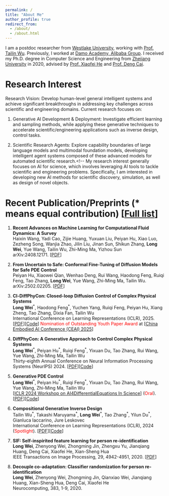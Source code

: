 ```yaml
---
permalink: /
title: "About Me"
author_profile: true
redirect_from: 
  - /about/
  - /about.html
---
```


<!-- # About Me -->
I am a postdoc researcher from [Westlake University](https://en.westlake.edu.cn/), working with [Prof. Tailin Wu](https://tailin.org/). Previously, I worked at [Damo Academy, Alibaba Group](https://damo.alibaba.com/?language=en). I received my Ph.D. degree in Computer Science and Engineering from [Zhejiang University](https://www.zju.edu.cn/english/) in 2020, advised by [Prof. Xiaofei He](http://www.cad.zju.edu.cn/home/xiaofeihe/) and [Prof. Deng Cai](http://www.cad.zju.edu.cn/home/dengcai/).


# Research Interest
Research Vision: Develop human-level general intelligent systems and achieve significant breakthroughs in addressing key challenges across scientific and engineering domains. Current research focuses on:
1. Generative AI Development & Deployment: Investigate efficient learning and sampling methods, while applying these generative techniques to accelerate scientific/engineering applications such as inverse design, control tasks.

2. Scientific Research Agents: Explore capability boundaries of large language models and multimodal foundation models, developing intelligent agent systems composed of these advanced models for automated scientific research.<!-- My research interest generally focuses on AI for science, which involves leveraging AI tools to tackle scientific and engineering problems. Specifically, I am interested in developing new AI methods for scientific discovery, simulation, as well as design of novel objects. 
<!-- I am also interested in applying these methods across domains like mechanical engineering, aerospace, and materials design.  --> 
<!-- Additionally, I have a keen interest in generative AI. -->


# Recent Publication/Preprints (* means equal contribution) [[Full list](https://scholar.google.com/citations?user=GU42ydUAAAAJ&hl=en)]
1. **Recent Advances on Machine Learning for Computational Fluid Dynamics: A Survey**  
Haixin Wang, Yadi Cao, Zijie Huang, Yuxuan Liu, Peiyan Hu, Xiao Luo, Zezheng Song, Wanjia Zhao, Jilin Liu, Jinan Sun, Shikun Zhang, **Long Wei**, Yue Wang, Tailin Wu, Zhi-Ming Ma, Yizhou Sun  
arXiv:2408.12171. [[PDF](https://arxiv.org/abs/2408.12171)]

2. **From Uncertain to Safe: Conformal Fine-Tuning of Diffusion Models for Safe PDE Control**  
Peiyan Hu, Xiaowei Qian, Wenhao Deng, Rui Wang, Haodong Feng, Ruiqi Feng, Tao Zhang, **Long Wei**, Yue Wang, Zhi-Ming Ma, Tailin Wu. 
arXiv:2502.02205. [[PDF](https://arxiv.org/pdf/2502.02205)]


3. **Cl-DiffPhyCon: Closed-loop Diffusion Control of Complex Physical Systems**  
**Long Wei**<sup>\*</sup>, Haodong Feng<sup>\*</sup>, Yuchen Yang, Ruiqi Feng, Peiyan Hu, Xiang Zheng, Tao Zhang, Dixia Fan, Tailin Wu  
International Conference on Learning Representations (ICLR), 2025. [[PDF](https://arxiv.org/pdf/2408.03124)][[Code](https://github.com/AI4Science-WestlakeU/CL_DiffPhyCon)] <font color="red"> Nomination of Outstanding Youth Paper Award </font> at [[China Embodied AI Conference (CEAI) 2025](https://ceai.caai.cn/)]

4. **DiffPhyCon: A Generative Approach to Control Complex Physical Systems**  
**Long Wei**<sup>\*</sup>, Peiyan Hu<sup>\*</sup>, Ruiqi Feng<sup>\*</sup>, Yixuan Du, Tao Zhang, Rui Wang, Yue Wang, Zhi-Ming Ma, Tailin Wu   
Thirty-eighth Annual Conference on Neural Information Processing Systems (NeurIPS) 2024. [[PDF](https://web3.arxiv.org/abs/2407.06494)][[Code](https://github.com/AI4Science-WestlakeU/diffphycon)]

5. **Generative PDE Control**  
**Long Wei**<sup>\*</sup>, Peiyan Hu<sup>\*</sup>, Ruiqi Feng<sup>\*</sup>, Yixuan Du, Tao Zhang, Rui Wang, Yue Wang, Zhi-Ming Ma, Tailin Wu   
[[ICLR 2024 Workshop on AI4DifferentialEquations In Science](https://ai4diffeqtnsinsci.github.io/schedule)] (<font color="red">Oral</font>). [[PDF](https://openreview.net/forum?id=vaKnCahjdj)][[Code](https://github.com/AI4Science-WestlakeU/diffphycon)]

6. **Compositional Generative Inverse Design**  
Tailin Wu<sup>\*</sup>, Takashi Maruyama<sup>\*</sup>, **Long Wei**<sup>\*</sup>, Tao Zhang<sup>\*</sup>, Yilun Du<sup>\*</sup>, Gianluca Iaccarino, Jure Leskovec   
International Conference on Learning Representations (ICLR), 2024 (<font color="red">Spotlight</font>). [[PDF](https://openreview.net/forum?id=wmX0CqFSd7)][[Code](https://github.com/AI4Science-WestlakeU/cindm)]

7. **SIF: Self-inspirited feature learning for person re-identification**  
**Long Wei**, Zhenyong Wei, Zhongming Jin, Zhengxu Yu, Jianqiang Huang, Deng Cai, Xiaofei He, Xian-Sheng Hua  
IEEE Transactions on Image Processing, 29, 4942-4951, 2020. [[PDF](https://www.researchgate.net/profile/Long-Wei-14/publication/339700962_SIF_Self-Inspirited_Feature_Learning_for_Person_Re-Identification/links/64b1eed3c41fb852dd70eb7b/SIF-Self-Inspirited-Feature-Learning-for-Person-Re-Identification.pdf)]  

8. **Decouple co-adaptation: Classifier randomization for person re-identification**  
**Long Wei**, Zhenyong Wei, Zhongming Jin, Qianxiao Wei, Jianqiang Huang, Xian-Sheng Hua, Deng Cai, Xiaofei He  
Neurocomputing, 383, 1-9, 2020.  

<!-- 5. **Macar: Urban traffic light control via active multi-agent communication and action rectification**  
Zhengxu Yu, Shuxian Liang, **Long Wei**, Zhongming Jin, Jianqiang Huang, Deng Cai, Xiaofei He, Xian-Sheng Hua  
Proceedings of the Twenty-Ninth International Conference on International Joint Conferences on Artificial Intelligence, IJCAI 2020. [[PDF](https://www.ijcai.org/proceedings/2020/0345.pdf)]  

6. **Progressive Transfer Learning for Person Re-identification**  
Zhengxu Yu, Zhongming Jin, **Long Wei**, Jishun Guo, Jianqiang Huang, Deng Cai, Xiaofei He, Xian-Sheng Hua  
Proceedings of the Twenty-Eighth International Joint Conference on Artificial Intelligence, IJCAI 2019. [[PDF](https://www.ijcai.org/proceedings/2019/0586.pdf)] -->